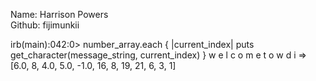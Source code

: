 Name: Harrison Powers  
Github: fijimunkii  

irb(main):042:0> number_array.each { |current_index| puts get_character(message_string, current_index) }
w
e
l
c
o
m
e
t
o
w
d
i
=> [6.0, 8, 4.0, 5.0, -1.0, 16, 8, 19, 21, 6, 3, 1]
